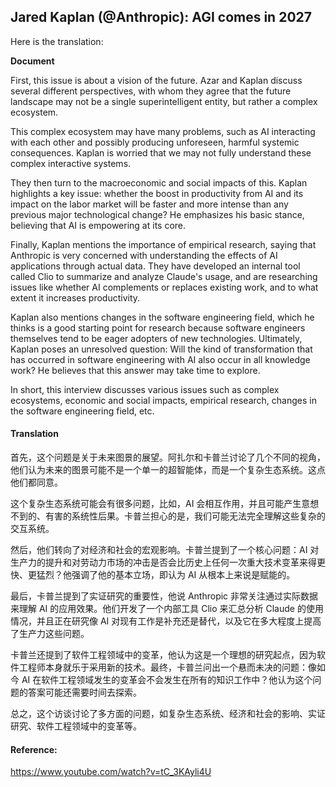 ## Jared Kaplan (@Anthropic): AGI comes in 2027

Here is the translation:

**Document**

First, this issue is about a vision of the future. Azar and Kaplan discuss several different perspectives, with whom they agree that the future landscape may not be a single superintelligent entity, but rather a complex ecosystem.

This complex ecosystem may have many problems, such as AI interacting with each other and possibly producing unforeseen, harmful systemic consequences. Kaplan is worried that we may not fully understand these complex interactive systems.

They then turn to the macroeconomic and social impacts of this. Kaplan highlights a key issue: whether the boost in productivity from AI and its impact on the labor market will be faster and more intense than any previous major technological change? He emphasizes his basic stance, believing that AI is empowering at its core.

Finally, Kaplan mentions the importance of empirical research, saying that Anthropic is very concerned with understanding the effects of AI applications through actual data. They have developed an internal tool called Clio to summarize and analyze Claude's usage, and are researching issues like whether AI complements or replaces existing work, and to what extent it increases productivity.

Kaplan also mentions changes in the software engineering field, which he thinks is a good starting point for research because software engineers themselves tend to be eager adopters of new technologies. Ultimately, Kaplan poses an unresolved question: Will the kind of transformation that has occurred in software engineering with AI also occur in all knowledge work? He believes that this answer may take time to explore.

In short, this interview discusses various issues such as complex ecosystems, economic and social impacts, empirical research, changes in the software engineering field, etc.

#### Translation 

首先，这个问题是关于未来图景的展望。阿扎尔和卡普兰讨论了几个不同的视角，他们认为未来的图景可能不是一个单一的超智能体，而是一个复杂生态系统。这点他们都同意。

这个复杂生态系统可能会有很多问题，比如，AI 会相互作用，并且可能产生意想不到的、有害的系统性后果。卡普兰担心的是，我们可能无法完全理解这些复杂的交互系统。

然后，他们转向了对经济和社会的宏观影响。卡普兰提到了一个核心问题：AI 对生产力的提升和对劳动力市场的冲击是否会比历史上任何一次重大技术变革来得更快、更猛烈？他强调了他的基本立场，即认为 AI 从根本上来说是赋能的。

最后，卡普兰提到了实证研究的重要性，他说 Anthropic 非常关注通过实际数据来理解 AI 的应用效果。他们开发了一个内部工具 Clio 来汇总分析 Claude 的使用情况，并且正在研究像 AI 对现有工作是补充还是替代，以及它在多大程度上提高了生产力这些问题。

卡普兰还提到了软件工程领域中的变革，他认为这是一个理想的研究起点，因为软件工程师本身就乐于采用新的技术。最终，卡普兰问出一个悬而未决的问题：像如今 AI 在软件工程领域发生的变革会不会发生在所有的知识工作中？他认为这个问题的答案可能还需要时间去探索。

总之，这个访谈讨论了多方面的问题，如复杂生态系统、经济和社会的影响、实证研究、软件工程领域中的变革等。

#### Reference: 

https://www.youtube.com/watch?v=tC_3KAyli4U